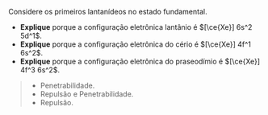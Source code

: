 Considere os primeiros lantanídeos no estado fundamental.

- **Explique** porque a configuração eletrônica lantânio é $[\ce{Xe}] 6s^2 5d^1$. 
- **Explique** porque a configuração eletrônica do cério é $[\ce{Xe}] 4f^1 6s^2$.
- **Explique** porque a configuração eletrônica do praseodímio é $[\ce{Xe}] 4f^3 6s^2$.

> - Penetrabilidade.
> - Repulsão e Penetrabilidade.
> - Repulsão.
